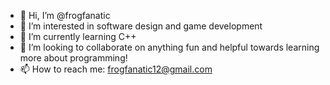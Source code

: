 - 👋 Hi, I’m @frogfanatic
- 👀 I’m interested in software design and game development
- 🌱 I’m currently learning C++
- 💞️ I’m looking to collaborate on anything fun and helpful towards learning more about programming!
- 📫 How to reach me: frogfanatic12@gmail.com

<!---
frogfanatic/frogfanatic is a ✨ special ✨ repository because its `README.md` (this file) appears on your GitHub profile.
You can click the Preview link to take a look at your changes.
--->

